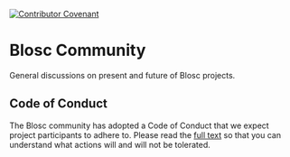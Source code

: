 [![Contributor Covenant](https://img.shields.io/badge/Contributor%20Covenant-v2.0%20adopted-ff69b4.svg)](code_of_conduct.md)

# Blosc Community

General discussions on present and future of Blosc projects.

## Code of Conduct

The Blosc community has adopted a Code of Conduct that we expect project participants to adhere to.
Please read the [full text](https://github.com/Blosc/community/blob/master/CODE_OF_CONDUCT.md)
so that you can understand what actions will and will not be tolerated.
